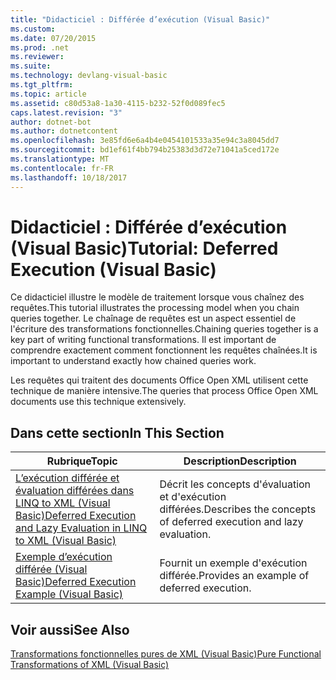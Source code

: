 ```yaml
---
title: "Didacticiel : Différée d’exécution (Visual Basic)"
ms.custom: 
ms.date: 07/20/2015
ms.prod: .net
ms.reviewer: 
ms.suite: 
ms.technology: devlang-visual-basic
ms.tgt_pltfrm: 
ms.topic: article
ms.assetid: c80d53a8-1a30-4115-b232-52f0d089fec5
caps.latest.revision: "3"
author: dotnet-bot
ms.author: dotnetcontent
ms.openlocfilehash: 3e85fd6e6a4b4e0454101533a35e94c3a8045dd7
ms.sourcegitcommit: bd1ef61f4bb794b25383d3d72e71041a5ced172e
ms.translationtype: MT
ms.contentlocale: fr-FR
ms.lasthandoff: 10/18/2017
---
```

# <a name="tutorial-deferred-execution-visual-basic"></a><span data-ttu-id="aa8f5-102">Didacticiel : Différée d’exécution (Visual Basic)</span><span class="sxs-lookup"><span data-stu-id="aa8f5-102">Tutorial: Deferred Execution (Visual Basic)</span></span>
<span data-ttu-id="aa8f5-103">Ce didacticiel illustre le modèle de traitement lorsque vous chaînez des requêtes.</span><span class="sxs-lookup"><span data-stu-id="aa8f5-103">This tutorial illustrates the processing model when you chain queries together.</span></span> <span data-ttu-id="aa8f5-104">Le chaînage de requêtes est un aspect essentiel de l'écriture des transformations fonctionnelles.</span><span class="sxs-lookup"><span data-stu-id="aa8f5-104">Chaining queries together is a key part of writing functional transformations.</span></span> <span data-ttu-id="aa8f5-105">Il est important de comprendre exactement comment fonctionnent les requêtes chaînées.</span><span class="sxs-lookup"><span data-stu-id="aa8f5-105">It is important to understand exactly how chained queries work.</span></span>  
  
 <span data-ttu-id="aa8f5-106">Les requêtes qui traitent des documents Office Open XML utilisent cette technique de manière intensive.</span><span class="sxs-lookup"><span data-stu-id="aa8f5-106">The queries that process Office Open XML documents use this technique extensively.</span></span>  
  
## <a name="in-this-section"></a><span data-ttu-id="aa8f5-107">Dans cette section</span><span class="sxs-lookup"><span data-stu-id="aa8f5-107">In This Section</span></span>  
  
|<span data-ttu-id="aa8f5-108">Rubrique</span><span class="sxs-lookup"><span data-stu-id="aa8f5-108">Topic</span></span>|<span data-ttu-id="aa8f5-109">Description</span><span class="sxs-lookup"><span data-stu-id="aa8f5-109">Description</span></span>|  
|-----------|-----------------|  
|[<span data-ttu-id="aa8f5-110">L’exécution différée et évaluation différées dans LINQ to XML (Visual Basic)</span><span class="sxs-lookup"><span data-stu-id="aa8f5-110">Deferred Execution and Lazy Evaluation in LINQ to XML (Visual Basic)</span></span>](../../../../visual-basic/programming-guide/concepts/linq/deferred-execution-and-lazy-evaluation-in-linq-to-xml.md)|<span data-ttu-id="aa8f5-111">Décrit les concepts d'évaluation et d'exécution différées.</span><span class="sxs-lookup"><span data-stu-id="aa8f5-111">Describes the concepts of deferred execution and lazy evaluation.</span></span>|  
|[<span data-ttu-id="aa8f5-112">Exemple d’exécution différée (Visual Basic)</span><span class="sxs-lookup"><span data-stu-id="aa8f5-112">Deferred Execution Example (Visual Basic)</span></span>](../../../../visual-basic/programming-guide/concepts/linq/deferred-execution-example.md)|<span data-ttu-id="aa8f5-113">Fournit un exemple d'exécution différée.</span><span class="sxs-lookup"><span data-stu-id="aa8f5-113">Provides an example of deferred execution.</span></span>|  
  
## <a name="see-also"></a><span data-ttu-id="aa8f5-114">Voir aussi</span><span class="sxs-lookup"><span data-stu-id="aa8f5-114">See Also</span></span>  
 [<span data-ttu-id="aa8f5-115">Transformations fonctionnelles pures de XML (Visual Basic)</span><span class="sxs-lookup"><span data-stu-id="aa8f5-115">Pure Functional Transformations of XML (Visual Basic)</span></span>](../../../../visual-basic/programming-guide/concepts/linq/pure-functional-transformations-of-xml.md)
